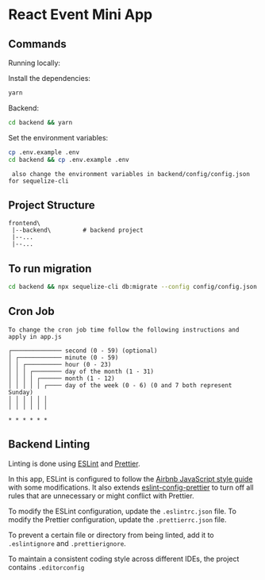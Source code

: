 # React Event Mini App

## Commands

Running locally:

Install the dependencies:

```bash
yarn
```

Backend:

```bash
cd backend && yarn
```

Set the environment variables:

```bash
cp .env.example .env
cd backend && cp .env.example .env
```

```
 also change the environment variables in backend/config/config.json for sequelize-cli
```

## Project Structure

```
frontend\
 |--backend\         # backend project
 |--...
 |--...
```

## To run migration

```bash
cd backend && npx sequelize-cli db:migrate --config config/config.json

```

## Cron Job

```
To change the cron job time follow the following instructions and apply in app.js

┌────────────── second (0 - 59) (optional)
│ ┌──────────── minute (0 - 59)
│ │ ┌────────── hour (0 - 23)
│ │ │ ┌──────── day of the month (1 - 31)
│ │ │ │ ┌────── month (1 - 12)
│ │ │ │ │ ┌──── day of the week (0 - 6) (0 and 7 both represent Sunday)
│ │ │ │ │ │
│ │ │ │ │ │

* * * * * *
```

## Backend Linting

Linting is done using [ESLint](https://eslint.org/) and [Prettier](https://prettier.io).

In this app, ESLint is configured to follow the [Airbnb JavaScript style guide](https://github.com/airbnb/javascript/tree/master/packages/eslint-config-airbnb-base) with some modifications. It also extends [eslint-config-prettier](https://github.com/prettier/eslint-config-prettier) to turn off all rules that are unnecessary or might conflict with Prettier.

To modify the ESLint configuration, update the `.eslintrc.json` file. To modify the Prettier configuration, update the `.prettierrc.json` file.

To prevent a certain file or directory from being linted, add it to `.eslintignore` and `.prettierignore`.

To maintain a consistent coding style across different IDEs, the project contains `.editorconfig`
